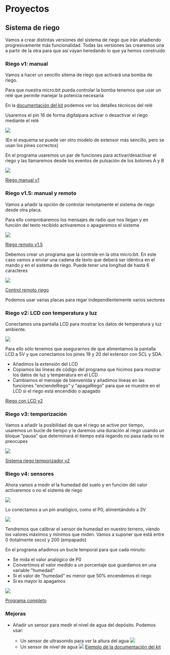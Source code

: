 # Proyectos

## Sistema de riego

Vamos a crear distintas versiones del sistema de riego que irán añadiendo progresivamente más funcionalidad. Todas las versiones las crearemos una a partir de la otra para que así vayan heredando lo que ya hemos construido

### Riego v1: manual

Vamos a hacer un sencillo sitema de riego que activará una bomba de riego.

Para que nuestra micro:bit pueda controlar la bomba tenemos que usar un relé que permite manejar la potencia necesaria

En la [documentación del kit](https://wiki.keyestudio.com/KS0361(KS0365)_keyestudio_37_in_1_Starter_Kit_for_BBC_micro:bit#Project_20:_Relay) podemos ver los detalles técnicos del relé

Usaremos el pin 16 de forma digitalpara activar o desactivar el riego mediante el relé

![](./images/microbit_rele_bomba_bb.png)

(En el esquema se puede ver otro modelo de extensor más sencillo, pero se usan los pines correctos)

En el programa usaremos un par de funciones para activar/desactivar el riego y las llamaremos desde los eventos de pulsación de los botones A y B

![](./images/programa_riego_manual_v1.png)

[Riego manual v1](https://makecode.microbit.org/S43900-35599-04927-24424)

### Riego v1.5: manual y remoto

Vamos a añadir la opción de controlar remotamente el sistema de riego desde otra placa.

Para ello comprobaremos los mensajes de radio que nos llegan y en función del texto recibido activaremos o apagaremos el sistema

![](./images/programa_riego_remoto.png)

[Riego remoto v1.5](https://makecode.microbit.org/S45351-14854-30778-42995)

Debemos crear un programa que la controle en la otra micro:bit. En este caso vamos a enviar una cadena de texto que deberá ser idéntica en el mando y en el sistema de riego. Puede tener una longitud de hasta 6 caracteres

![](./images/programa_mando_riego_remoto.png)

[Control remoto riego](https://makecode.microbit.org/S12056-56719-35859-14900)

Podemos usar varias placas para regar independientemente varios sectores

### Riego v2: LCD con temperatura y luz 

Conectamos una pantalla LCD para mostrar los datos de temperatura y luz ambiente. 

![](./images/microbit_rele_bomba_lcd_bb.png)

Para ello sólo tenemos que asegurarnos de que alimentamos la pantalla LCD a 5V y que conectamos los pines 19 y 20 del extensor con SCL y SDA.

* Añadimos la extensión del LCD
* Copiamos las líneas de código del programa que hicimos para mostrar los datos de luz y temperatura en el LCD.
* Cambiamos el mensaje de bienvenida y añadimos líneas en las funciones "enciendeRiego" y "apagaRiego" para que se muestre en el LCD si el riego está encendido o apagado

[Riego con LCD v2](./images/programa_riego_lcd_v2.png)

### Riego v3: temporización

Vamos a añadir la posibilidad de que el riego se active por tiempo, usaremos un bucle de tiempo y le daremos una duración al riego usando un bloque "pausa" que determinará el tiempo está regando no pasa nada no te preocupes

![](./images/programa_riego_temporizador_v2.png)

[Sistema riego temporizador v2](https://makecode.microbit.org/S95727-06891-25643-25264)

### Riego v4: sensores

Ahora vamos a medir el la humedad del suelo y en función del valor activaremos o no el sistema de riego

![](./images/sensor_humedad_suelo.png)

Lo conectamos a un pin analógico, como el P0, alimentándolo a 3V

![](./images/montaje_sensor_humedad_microbit.png)

Tendremos que calibrar el sensor de humedad en nuestro terreno, viendo los valores máximos y mínimos que miden. Vamos a suponer que está entre 0 (totalmente seco) y 200 (empapado)

En el programa añadimos un bucle temporal para que cada minuto:

* Se mida el valor analógico de P0
* Convertimos el valor medido a un porcentaje que guardamos en una variable "humedad"
* Si el valor de "humedad" es menor que 50% encendemos el riego
* Si es mayor lo apagamos

![](./images/programa_sensor_humedad.png)

[Programa completo](https://makecode.microbit.org/S88126-45118-97926-11783)

### Mejoras

* Añadir un sensor para medir el nivel de agua del depósito. Podemos usar:

    * Un sensor de ultrasonido para ver la altura del agua
    ![](./images/altura_agua_ultrasonidos.png)
    * Un sensor de nivel de agua
    ![](./images/sensor_nivel_agua.png) [Ejemplo de la documentación del kit](https://wiki.keyestudio.com/KS0361(KS0365)_keyestudio_37_in_1_Starter_Kit_for_BBC_micro:bit#Project_31:_Water_Level_Alarm)